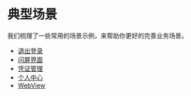 # 典型场景

<LastUpdated/>

我们梳理了一些常用的场景示例，来帮助你更好的完善业务场景。

- [退出登录](./logout.md)
- [闪屏界面](./splash.md)
- [凭证管理](./tokens.md)
- [个人中心](./user-profile.md)
- [WebView](./webview.md)
